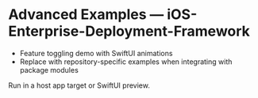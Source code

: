 # Advanced Examples — iOS-Enterprise-Deployment-Framework

- Feature toggling demo with SwiftUI animations
- Replace with repository-specific examples when integrating with package modules

Run in a host app target or SwiftUI preview.
